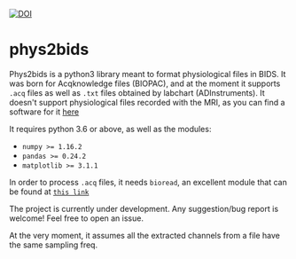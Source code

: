 [![DOI](https://zenodo.org/badge/208861898.svg)](https://zenodo.org/badge/latestdoi/208861898)


phys2bids
=========
Phys2bids is a python3 library meant to format physiological files in BIDS.
It was born for Acqknowledge files (BIOPAC), and at the moment it supports
``.acq`` files as well as ``.txt`` files obtained by labchart
(ADInstruments).
It doesn't support physiological files recorded with the MRI, as you can find a software for it [here](https://github.com/tarrlab/physio2bids)

It requires python 3.6 or above, as well as the modules:
- `numpy >= 1.16.2`
- `pandas >= 0.24.2`
- `matplotlib >= 3.1.1`

In order to process ``.acq`` files, it needs `bioread`, an excellent module
that can be found at [`this link`](https://github.com/uwmadison-chm/bioread)

The project is currently under development.
Any suggestion/bug report is welcome! Feel free to open an issue.

At the very moment, it assumes all the extracted channels from a file
have the same sampling freq.
